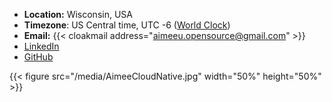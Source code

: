 * **Location:** Wisconsin, USA
* **Timezone**: US Central time, UTC -6 ([World Clock](https://www.timeanddate.com/worldclock/))
* **Email:** {{< cloakmail address="aimeeu.opensource@gmail.com" >}}
* [LinkedIn](https://www.linkedin.com/in/aimee-ukasick/)
* [GitHub](https://github.com/aimeeu/)

{{< figure src="/media/AimeeCloudNative.jpg" width="50%" height="50%" >}}
